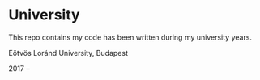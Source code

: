 # University

This repo contains my code has been written during my university years.

Eötvös Loránd University, Budapest

2017 –
